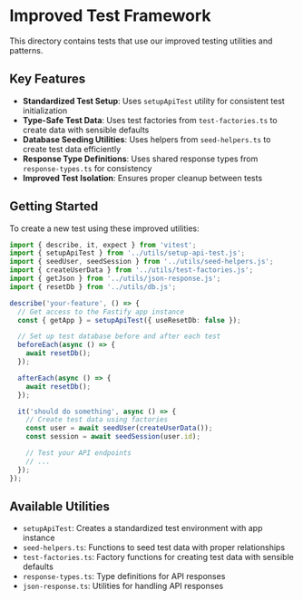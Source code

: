 # Improved Test Framework

This directory contains tests that use our improved testing utilities and patterns.

## Key Features

- **Standardized Test Setup**: Uses `setupApiTest` utility for consistent test initialization
- **Type-Safe Test Data**: Uses test factories from `test-factories.ts` to create data with sensible defaults
- **Database Seeding Utilities**: Uses helpers from `seed-helpers.ts` to create test data efficiently
- **Response Type Definitions**: Uses shared response types from `response-types.ts` for consistency
- **Improved Test Isolation**: Ensures proper cleanup between tests

## Getting Started

To create a new test using these improved utilities:

```typescript
import { describe, it, expect } from 'vitest';
import { setupApiTest } from '../utils/setup-api-test.js';
import { seedUser, seedSession } from '../utils/seed-helpers.js';
import { createUserData } from '../utils/test-factories.js';
import { getJson } from '../utils/json-response.js';
import { resetDb } from '../utils/db.js';

describe('your-feature', () => {
  // Get access to the Fastify app instance
  const { getApp } = setupApiTest({ useResetDb: false });

  // Set up test database before and after each test
  beforeEach(async () => {
    await resetDb();
  });

  afterEach(async () => {
    await resetDb();
  });

  it('should do something', async () => {
    // Create test data using factories
    const user = await seedUser(createUserData());
    const session = await seedSession(user.id);

    // Test your API endpoints
    // ...
  });
});
```

## Available Utilities

- `setupApiTest`: Creates a standardized test environment with app instance
- `seed-helpers.ts`: Functions to seed test data with proper relationships
- `test-factories.ts`: Factory functions for creating test data with sensible defaults
- `response-types.ts`: Type definitions for API responses
- `json-response.ts`: Utilities for handling API responses
